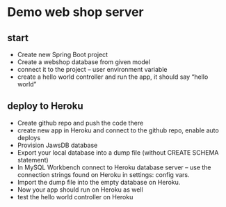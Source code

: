 # Demo web shop server

## start
- Create new Spring Boot project
- Create a webshop database from given model
- connect it to the project – user environment variable
- create a hello world controller and run the app, it should say “hello world”

## deploy to Heroku
- Create github repo and push the code there
- create new app in Heroku and connect to the github repo, enable auto deploys
- Provision JawsDB database
- Export your local database into a dump file (without CREATE SCHEMA statement)
- In MySQL Workbench connect to Heroku database server – use the connection strings found on Heroku in settings: config vars.
- Import the dump file into the empty database on Heroku.
- Now your app should run on Heroku as well
- test the hello world controller on Heroku

